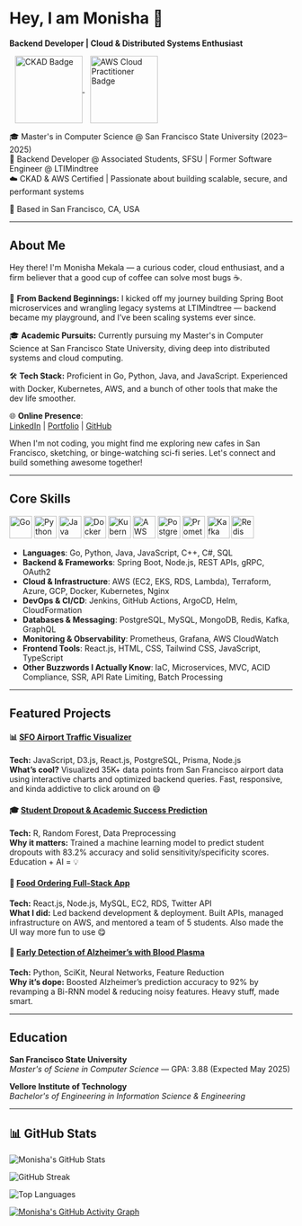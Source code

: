 # Hey, I am Monisha 👋

**Backend Developer | Cloud & Distributed Systems Enthusiast**

<p>
  <a href="https://www.credly.com/badges/00e08bc7-a6d0-4be8-a0e0-5f10159adf6d/public_url" target="_blank" rel="noopener noreferrer">
    <img src="https://miro.medium.com/v2/resize:fit:600/1*wyaFRufchgvZvfpEjACQdQ.png" width="120" alt="CKAD Badge" style="margin-left: 10px; vertical-align: middle;"/>
  </a>

  <a href="https://www.credly.com/badges/a58d31aa-13bf-463e-a8fa-525bcdd36f65/public_url" target="_blank" rel="noopener noreferrer">
    <img src="https://d1.awsstatic.com/training-and-certification/certification-badges/AWS-Certified-Cloud-Practitioner_badge.634f8a21af2e0e956ed8905a72366146ba22b74c.png" width="120" alt="AWS Cloud Practitioner Badge" style="margin-left: 10px; vertical-align: middle;" />
  </a>
</p>

🎓 Master's in Computer Science @ San Francisco State University (2023–2025)  
💼 Backend Developer @ Associated Students, SFSU | Former Software Engineer @ LTIMindtree  
☁️ CKAD & AWS Certified | Passionate about building scalable, secure, and performant systems

<p>📍 Based in San Francisco, CA, USA</p>

---

## About Me

Hey there! I'm Monisha Mekala — a curious coder, cloud enthusiast, and a firm believer that a good cup of coffee can solve most bugs ☕.

🚀 **From Backend Beginnings:** I kicked off my journey building Spring Boot microservices and wrangling legacy systems at LTIMindtree — backend became my playground, and I’ve been scaling systems ever since.

🎓 **Academic Pursuits:** Currently pursuing my Master's in Computer Science at San Francisco State University, diving deep into distributed systems and cloud computing.

🛠️ **Tech Stack:** Proficient in Go, Python, Java, and JavaScript. Experienced with Docker, Kubernetes, AWS, and a bunch of other tools that make the dev life smoother.

🌐 **Online Presence**:  
[LinkedIn](https://www.linkedin.com/in/monisha-mekala/) | [Portfolio](https://monisha-mekala.netlify.app/) | [GitHub](https://github.com/monishamekala)

When I'm not coding, you might find me exploring new cafes in San Francisco, sketching, or binge-watching sci-fi series. Let's connect and build something awesome together!

---

## Core Skills
<p align="left">
  <img src="https://ih1.redbubble.net/image.2875804696.2853/flat,750x,075,f-pad,750x1000,f8f8f8.jpg" alt="Go" height="40"/>
  <img src="https://images.icon-icons.com/1508/PNG/512/python_104451.png" alt="Python" height="40"/>
  <img src="https://cdn.worldvectorlogo.com/logos/java.svg" alt="Java" height="40"/>
  <img src="https://i.pinimg.com/736x/c6/ab/c6/c6abc6dc9b99aea3aaafb12d1d35c0f4.jpg" alt="Docker" height="40"/>
  <img src="https://miro.medium.com/v2/resize:fit:1400/1*6HtxSH_ULwguHGYnGWWD4g.png" alt="Kubernetes" height="40"/>
  <img src="https://cdn.iconscout.com/icon/free/png-256/free-aws-logo-icon-download-in-svg-png-gif-file-formats--cloud-computing-network-server-database-brand-pack-logos-icons-1583149.png?f=webp&w=256" alt="AWS" height="40"/>
  <img src="https://static-00.iconduck.com/assets.00/postgresql-plain-wordmark-icon-2048x2042-up54u54l.png" alt="PostgreSQL" height="40"/>
  <img src="https://encrypted-tbn0.gstatic.com/images?q=tbn:ANd9GcQnV-WyKF6mX-xvJWyq3Oo4dsHUTRBm2gFCpQ&s" alt="Prometheus" height="40"/>
  <img src="https://static-00.iconduck.com/assets.00/kafka-icon-2048x935-cvu4503l.png" alt="Kafka" height="40"/>
  <img src="https://static-00.iconduck.com/assets.00/redis-plain-wordmark-icon-512x511-8n4kzl0q.png" alt="Redis" height="40"/>
</p>

- **Languages**:  Go, Python, Java, JavaScript, C++, C#, SQL
- **Backend & Frameworks**:  Spring Boot, Node.js, REST APIs, gRPC, OAuth2
- **Cloud & Infrastructure**:  AWS (EC2, EKS, RDS, Lambda), Terraform, Azure, GCP, Docker, Kubernetes, Nginx
- **DevOps & CI/CD**:  Jenkins, GitHub Actions, ArgoCD, Helm, CloudFormation
- **Databases & Messaging**:  PostgreSQL, MySQL, MongoDB, Redis, Kafka, GraphQL
- **Monitoring & Observability**:  Prometheus, Grafana, AWS CloudWatch
- **Frontend Tools**:  React.js, HTML, CSS, Tailwind CSS, JavaScript, TypeScript
- **Other Buzzwords I Actually Know**:  IaC, Microservices, MVC, ACID Compliance, SSR, API Rate Limiting, Batch Processing

----
## Featured Projects

#### 📊 [SFO Airport Traffic Visualizer](https://github.com/monishamekala/student-dropout-prediction)
**Tech:** JavaScript, D3.js, React.js, PostgreSQL, Prisma, Node.js  
**What’s cool?** Visualized 35K+ data points from San Francisco airport data using interactive charts and optimized backend queries. Fast, responsive, and kinda addictive to click around on 😄

#### 🎓 [Student Dropout & Academic Success Prediction](https://github.com/monishamekala/student-dropout-prediction)
**Tech:** R, Random Forest, Data Preprocessing  
**Why it matters:** Trained a machine learning model to predict student dropouts with 83.2% accuracy and solid sensitivity/specificity scores. Education + AI = 💡

#### 🍕 [Food Ordering Full-Stack App](https://github.com/monishamekala/csc648-04-fall23-team07-2)
**Tech:** React.js, Node.js, MySQL, EC2, RDS, Twitter API  
**What I did:** Led backend development & deployment. Built APIs, managed infrastructure on AWS, and mentored a team of 5 students. Also made the UI way more fun to use 😋

#### 🧠 [Early Detection of Alzheimer’s with Blood Plasma](https://github.com/monishamekala) 
**Tech:** Python, SciKit, Neural Networks, Feature Reduction  
**Why it’s dope:** Boosted Alzheimer’s prediction accuracy to 92% by revamping a Bi-RNN model & reducing noisy features. Heavy stuff, made smart.

---

## Education

**San Francisco State University**  
*Master's of Sciene in Computer Science* — GPA: 3.88 (Expected May 2025)

**Vellore Institute of Technology**  
*Bachelor's of Engineering in Information Science & Engineering*

---

## 📊 GitHub Stats

![Monisha's GitHub Stats](https://github-readme-stats.vercel.app/api?username=monishamekala&show_icons=true&theme=dark)

![GitHub Streak](https://streak-stats.demolab.com?user=monishamekala&theme=dark&hide_border=true)

![Top Languages](https://github-readme-stats.vercel.app/api/top-langs/?username=monishamekala&layout=compact&theme=dark)

[![Monisha's GitHub Activity Graph](https://github-readme-activity-graph.cyclic.app/graph?username=monishamekala&theme=rogue)](https://github.com/ashutosh00710/github-readme-activity-graph)


  

<!--
**monishamekala/monishamekala** is a ✨ _special_ ✨ repository because its `README.md` (this file) appears on your GitHub profile.

Here are some ideas to get you started:

- 🔭 I’m currently working on ...
- 🌱 I’m currently learning ...
- 👯 I’m looking to collaborate on ...
- 🤔 I’m looking for help with ...
- 💬 Ask me about ...
- 📫 How to reach me: ...
- 😄 Pronouns: ...
- ⚡ Fun fact: ...
-->
